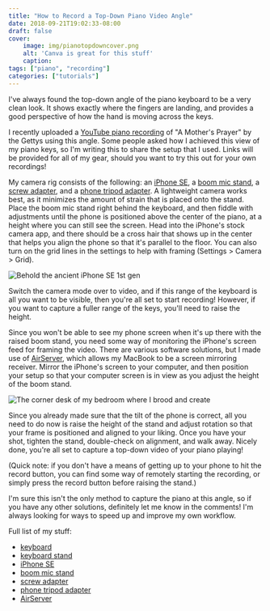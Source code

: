 ```yaml
---
title: "How to Record a Top-Down Piano Video Angle"
date: 2018-09-21T19:02:33-08:00
draft: false
cover:
    image: img/pianotopdowncover.png
    alt: 'Canva is great for this stuff'
    caption:
tags: ["piano", "recording"]
categories: ["tutorials"]
---
```


I've always found the top-down angle of the piano keyboard to be a very clean look. It shows exactly where the fingers are landing, and provides a good perspective of how the hand is moving across the keys.

I recently uploaded a [YouTube piano recording](https://youtu.be/V9QtHRLfIEo) of "A Mother's Prayer" by the Gettys using this angle. Some people asked how I achieved this view of my piano keys, so I'm writing this to share the setup that I used. Links will be provided for all of my gear, should you want to try this out for your own recordings!

My camera rig consists of the following: an [iPhone SE](https://a.co/d/cJobpg4), a [boom mic stand](https://a.co/d/8NjVBIE), a [screw adapter](https://a.co/d/aGni9uZ), and a [phone tripod adapter](https://a.co/d/aOg3RQV). A lightweight camera works best, as it minimizes the amount of strain that is placed onto the stand. Place the boom mic stand right behind the keyboard, and then fiddle with adjustments until the phone is positioned above the center of the piano, at a height where you can still see the screen. Head into the iPhone's stock camera app, and there should be a cross hair that shows up in the center that helps you align the phone so that it's parallel to the floor. You can also turn on the grid lines in the settings to help with framing (Settings > Camera > Grid).


![](/img/dsc03473_orig.jpg "Behold the ancient iPhone SE 1st gen")

Switch the camera mode over to video, and if this range of the keyboard is all you want to be visible, then you're all set to start recording! However, if you want to capture a fuller range of the keys, you'll need to raise the height.

Since you won't be able to see my phone screen when it's up there with the raised boom stand, you need some way of monitoring the iPhone's screen feed for framing the video. There are various software solutions, but I made use of [AirServer](https://www.airserver.com/Mac), which allows my MacBook to be a screen mirroring receiver. Mirror the iPhone's screen to your computer, and then position your setup so that your computer screen is in view as you adjust the height of the boom stand.

![](/img/dsc03481_orig.jpg "The corner desk of my bedroom where I brood and create")

Since you already made sure that the tilt of the phone is correct, all you need to do now is raise the height of the stand and adjust rotation so that your frame is positioned and aligned to your liking. Once you have your shot, tighten the stand, double-check on alignment, and walk away. Nicely done, you're all set to capture a top-down video of your piano playing!

(Quick note: if you don't have a means of getting up to your phone to hit the record button, you can find some way of remotely starting the recording, or simply press the record button before raising the stand.)

I'm sure this isn't the only method to capture the piano at this angle, so if you have any other solutions, definitely let me know in the comments! I'm always looking for ways to speed up and improve my own workflow.

Full list of my stuff:
- [keyboard](https://a.co/d/2zkPEDY)
- [keyboard stand](https://a.co/d/fZSbpGq)
- [iPhone SE](https://a.co/d/cJobpg4)
- [boom mic stand](https://a.co/d/8NjVBIE)
- [screw adapter](https://a.co/d/aGni9uZ)
- [phone tripod adapter](https://a.co/d/aOg3RQV)
- [AirServer](https://www.airserver.com/Mac)

    